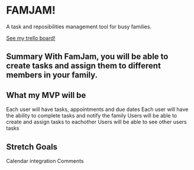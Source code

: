 # FAMJAM! 
A task and reposibilities management tool for busy families.

[See my trello board!](trello.com/b/uXURcotB)

## Summary With FamJam, you will be able to create tasks and assign them to different members in your family.

## What my MVP will be
Each user will have tasks, appointments and due dates
Each user will have the ability to complete tasks and notify the family
Users will be able to create and assign tasks to eachother
Users will be able to see other users tasks

## Stretch Goals
Calendar integration
Comments

